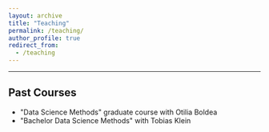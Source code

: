 ```yaml
---
layout: archive
title: "Teaching"
permalink: /teaching/
author_profile: true
redirect_from:
  - /teaching
---
```


<hr>

## Past Courses
* "Data Science Methods" graduate course with Otilia Boldea
* "Bachelor Data Science Methods" with Tobias Klein
